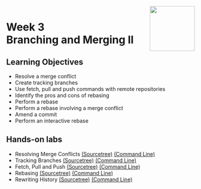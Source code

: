 <a href="../">
  <img src="/img/Version_Control_with_Git_logo.avif" width="120" align="right">
</a>

# Week 3 <br> Branching and Merging II

## Learning Objectives
- Resolve a merge conflict
- Create tracking branches
- Use fetch, pull and push commands with remote repositories
- Identify the pros and cons of rebasing
- Perform a rebase
- Perform a rebase involving a merge conflict
- Amend a commit
- Perform an interactive rebase

## Hands-on labs
- Resolving Merge Conflicts [(Sourcetree)](./Labs/) [(Command Line)](./Labs/)
- Tracking Branches [(Sourcetree)](./Labs/) [(Command Line)](./Labs/)
- Fetch, Pull and Push [(Sourcetree)](./Labs/) [(Command Line)](./Labs/)
- Rebasing [(Sourcetree)](./Labs/) [(Command Line)](./Labs/)
- Rewriting History [(Sourcetree)](./Labs/) [(Command Line)](./Labs/)
